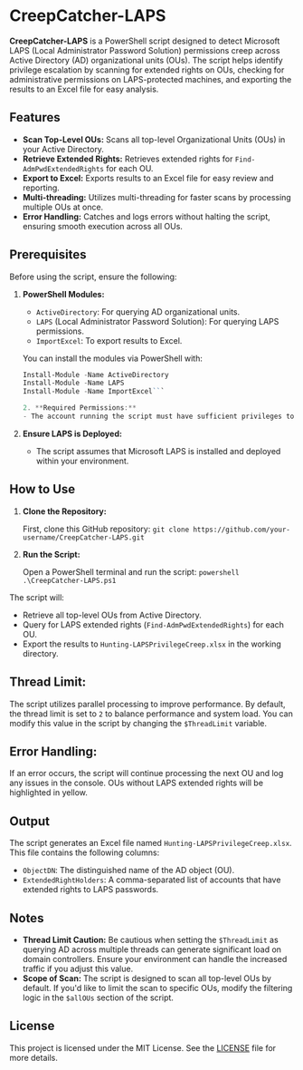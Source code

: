 # CreepCatcher-LAPS

**CreepCatcher-LAPS** is a PowerShell script designed to detect Microsoft LAPS (Local Administrator Password Solution) permissions creep across Active Directory (AD) organizational units (OUs). The script helps identify privilege escalation by scanning for extended rights on OUs, checking for administrative permissions on LAPS-protected machines, and exporting the results to an Excel file for easy analysis.

## Features

- **Scan Top-Level OUs:** Scans all top-level Organizational Units (OUs) in your Active Directory.
- **Retrieve Extended Rights:** Retrieves extended rights for `Find-AdmPwdExtendedRights` for each OU.
- **Export to Excel:** Exports results to an Excel file for easy review and reporting.
- **Multi-threading:** Utilizes multi-threading for faster scans by processing multiple OUs at once.
- **Error Handling:** Catches and logs errors without halting the script, ensuring smooth execution across all OUs.

## Prerequisites

Before using the script, ensure the following:

1. **PowerShell Modules:**
   - `ActiveDirectory`: For querying AD organizational units.
   - `LAPS` (Local Administrator Password Solution): For querying LAPS permissions.
   - `ImportExcel`: To export results to Excel.

   You can install the modules via PowerShell with:
   ```powershell
   Install-Module -Name ActiveDirectory
   Install-Module -Name LAPS
   Install-Module -Name ImportExcel```

   2. **Required Permissions:**
   - The account running the script must have sufficient privileges to query AD objects and LAPS extended rights in Active Directory.

3. **Ensure LAPS is Deployed:**
   - The script assumes that Microsoft LAPS is installed and deployed within your environment.

## How to Use

1. **Clone the Repository:**

   First, clone this GitHub repository:
   ```git clone https://github.com/your-username/CreepCatcher-LAPS.git```
   
2. **Run the Script:**

   Open a PowerShell terminal and run the script:
   ```powershell .\CreepCatcher-LAPS.ps1```

The script will:
- Retrieve all top-level OUs from Active Directory.
- Query for LAPS extended rights (`Find-AdmPwdExtendedRights`) for each OU.
- Export the results to `Hunting-LAPSPrivilegeCreep.xlsx` in the working directory.

## Thread Limit:

The script utilizes parallel processing to improve performance. By default, the thread limit is set to `2` to balance performance and system load. You can modify this value in the script by changing the `$ThreadLimit` variable.

## Error Handling:

If an error occurs, the script will continue processing the next OU and log any issues in the console. OUs without LAPS extended rights will be highlighted in yellow.

## Output

The script generates an Excel file named `Hunting-LAPSPrivilegeCreep.xlsx`. This file contains the following columns:

- `ObjectDN`: The distinguished name of the AD object (OU).
- `ExtendedRightHolders`: A comma-separated list of accounts that have extended rights to LAPS passwords.

## Notes

- **Thread Limit Caution:** Be cautious when setting the `$ThreadLimit` as querying AD across multiple threads can generate significant load on domain controllers. Ensure your environment can handle the increased traffic if you adjust this value.
- **Scope of Scan:** The script is designed to scan all top-level OUs by default. If you'd like to limit the scan to specific OUs, modify the filtering logic in the `$allOUs` section of the script.

## License

This project is licensed under the MIT License. See the [LICENSE](LICENSE) file for more details.

   

   

